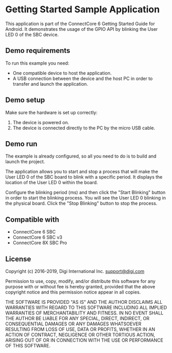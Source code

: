 Getting Started Sample Application
=======================

This application is part of the ConnectCore 6 Getting Started Guide for 
Android. It demonstrates the usage of the GPIO API by blinking the User 
LED 0 of the SBC device.

Demo requirements
-----------------

To run this example you need:

* One compatible device to host the application.
* A USB connection between the device and the host PC in order to transfer and
  launch the application.

Demo setup
----------

Make sure the hardware is set up correctly:

1. The device is powered on.
2. The device is connected directly to the PC by the micro USB cable.

Demo run
--------

The example is already configured, so all you need to do is to build and 
launch the project.

The application allows you to start and stop a process that will make the 
User LED 0 of the SBC board to blink with a specific period. It displays 
the location of the User LED 0 within the board.

Configure the blinking period (ms) and then click the "Start Blinking" button 
in order to start the blinking process. You will see the User LED 0 blinking 
in the physical board. Click the "Stop Blinking" button to stop the process.

Compatible with
---------------

* ConnectCore 6 SBC
* ConnectCore 6 SBC v3
* ConnectCore 8X SBC Pro

License
-------

Copyright (c) 2016-2019, Digi International Inc. <support@digi.com>

Permission to use, copy, modify, and/or distribute this software for any
purpose with or without fee is hereby granted, provided that the above
copyright notice and this permission notice appear in all copies.

THE SOFTWARE IS PROVIDED "AS IS" AND THE AUTHOR DISCLAIMS ALL WARRANTIES
WITH REGARD TO THIS SOFTWARE INCLUDING ALL IMPLIED WARRANTIES OF
MERCHANTABILITY AND FITNESS. IN NO EVENT SHALL THE AUTHOR BE LIABLE FOR
ANY SPECIAL, DIRECT, INDIRECT, OR CONSEQUENTIAL DAMAGES OR ANY DAMAGES
WHATSOEVER RESULTING FROM LOSS OF USE, DATA OR PROFITS, WHETHER IN AN
ACTION OF CONTRACT, NEGLIGENCE OR OTHER TORTIOUS ACTION, ARISING OUT OF
OR IN CONNECTION WITH THE USE OR PERFORMANCE OF THIS SOFTWARE.